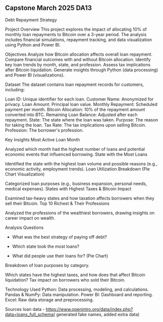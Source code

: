 Capstone 
March 2025
DA13
------------------------------------------------------------------------------------------------------------------------------------------

Debt Repayment Strategy


Project Overview
This project explores the impact of allocating 10% of monthly loan repayments to Bitcoin over a 3-year period. The analysis includes financial simulations, repayment tracking, and data visualization using Python and Power BI.

Objectives
Analyze how Bitcoin allocation affects overall loan repayment.
Compare financial outcomes with and without Bitcoin allocation.
Identify key loan trends by month, state, and profession.
Assess tax implications after Bitcoin liquidation.
Generate insights through Python (data processing) and Power BI (visualizations).


Dataset
The dataset contains loan repayment records for customers, including:

Loan ID: Unique identifier for each loan.
Customer Name: Anonymized for privacy.
Loan Amount: Principal loan value.
Monthly Repayment: Scheduled payment per month.
Bitcoin Allocation: 10% of the repayment amount converted into BTC.
Remaining Loan Balance: Adjusted after each repayment.
State: The state where the loan was taken.
Purpose: The reason for taking the loan.
Tax Rate: The tax implications upon selling Bitcoin.
Profession: The borrower's profession.

Key Insights
Most Active Loan Month

Analyzed which month had the highest number of loans and potential economic events that influenced borrowing.
State with the Most Loans

Identified the state with the highest loan volume and possible reasons (e.g., economic activity, employment trends).
Loan Utilization Breakdown (Pie Chart Visualization)

Categorized loan purposes (e.g., business expansion, personal needs, medical expenses).
States with Highest Taxes & Bitcoin Impact

Examined tax-heavy states and how taxation affects borrowers when they sell their Bitcoin.
Top 10 Richest & Their Professions

Analyzed the professions of the wealthiest borrowers, drawing insights on career impact on wealth.

Analysis Questions
- What was the best strategy of paying off debt?

- Which state took the most loans?


- What did people use their loans for? (Pie Chart)

Breakdown of loan purposes by category.

Which states have the highest taxes, and how does that affect Bitcoin liquidation?
Tax impact on borrowers who sold their Bitcoin.


Technology Used
Python: Data processing, modeling, and calculations.
Pandas & NumPy: Data manipulation.
Power BI: Dashboard and reporting.
Excel: Raw data storage and preprocessing.

Sources 
loan data - https://www.openintro.org/data/index.php?data=loans_full_schema( generated fake names, added extra data)

